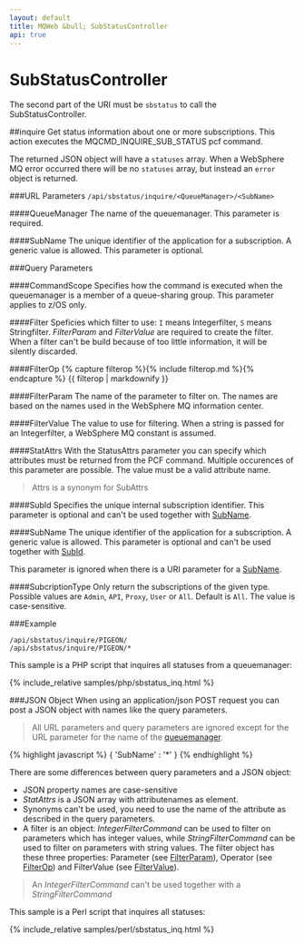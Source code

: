 ```yaml
---
layout: default
title: MQWeb &bull; SubStatusController
api: true
---
```

SubStatusController
===================

The second part of the URI must be `sbstatus` to call the SubStatusController.

##<a name="inquire"></a>inquire
Get status information about one or more subscriptions. This action executes the 
MQCMD_INQUIRE_SUB_STATUS pcf command.

The returned JSON object will have a `statuses` array. When a WebSphere MQ error 
occurred there will be no `statuses` array, but instead an `error` object is 
returned.

###<a name="inquireUrl"></a>URL Parameters
`/api/sbstatus/inquire/<QueueManager>/<SubName>`

####<a name="inquireUrlQueueManager"></a>QueueManager
The name of the queuemanager. This parameter is required.

####<a name="inquireUrlSubName"></a>SubName
The unique identifier of the application for a subscription. A generic 
value is allowed. This parameter is optional.

###<a name="inquireQuery"></a>Query Parameters

####<a name="inquireQueryCommandScope"></a>CommandScope
Specifies how the command is executed when the queuemanager is a member of a 
queue-sharing group. This parameter applies to z/OS only.

####<a name="inquireQueryFilter"></a>Filter
Speficies which filter to use: `I` means Integerfilter, `S` means Stringfilter.
*FilterParam* and *FilterValue* are required to create the filter. When a 
filter can't be build because of too little information, it will be silently 
discarded.

####<a name="inquireQueryFilterOp"></a>FilterOp
{% capture filterop %}{% include filterop.md %}{% endcapture %}
{{ filterop | markdownify }}

####<a name="inquireQueryFilterParam"></a>FilterParam
The name of the parameter to filter on. The names are based on the names used 
in the WebSphere MQ information center.

####<a name="inquireQueryFilterValue"></a>FilterValue
The value to use for filtering. When a string is passed for an Integerfilter, 
a WebSphere MQ constant is assumed.

####<a name="inquireQueryStatusAttrs"></a>StatAttrs
With the StatusAttrs parameter you can specify which attributes must be
returned from the PCF command. Multiple occurences of this parameter
are possible. The value must be a valid attribute name.

> Attrs is a synonym for SubAttrs

####<a name="inquireQuerySubId"></a>SubId
Specifies the unique internal subscription identifier. This parameter is 
optional and can't be used together with [SubName](#inquireQuerySubName).

####<a name="inquireQuerySubName"></a>SubName
The unique identifier of the application for a subscription. A generic 
value is allowed. This parameter is optional and can't be used together with
[SubId](#inquireQuerySubId).

This parameter is ignored when there is a URI parameter for a 
[SubName](#inquireUrlSubName).

####<a name="inquireQuerySubcriptionType"></a>SubcriptionType
Only return the subscriptions of the given type. Possible values are `Admin`,
`API`, `Proxy`, `User` or `All`. Default is `All`. The value is case-sensitive.

###<a name="inquireExample"></a>Example

`/api/sbstatus/inquire/PIGEON/`  
`/api/sbstatus/inquire/PIGEON/*`  

This sample is a PHP script that inquires all statuses from a
 queuemanager:

{% include_relative samples/php/sbstatus_inq.html %}

###<a name="inquireJSON"></a>JSON Object
When using an application/json POST request you can post a JSON object with 
names like the query parameters.

> All URL parameters and query parameters are ignored except for the URL 
> parameter for the name of the [queuemanager](#inquireUrlQueueManager).

{% highlight javascript %}
    {
      'SubName' : '*'
    }
{% endhighlight %}

There are some differences between query parameters and a JSON object:

+ JSON property names are case-sensitive
+ *StatAttrs* is a JSON array with attributenames as element.
+ Synonyms can't be used, you need to use the name of the attribute
  as described in the query parameters.
+ A filter is an object: *IntegerFilterCommand* can be used to filter on parameters which has
  integer values, while *StringFilterCommand* can be used to filter on parameters with string values.
  The filter object has these three properties: Parameter (see [FilterParam](#inquireQueryFilterParam)), 
  Operator (see [FilterOp](#inquireQueryFilterOp)) and FilterValue (see [FilterValue](#inquireQueryFilterValue)).

> An *IntegerFilterCommand* can't be used together with a *StringFilterCommand*

This sample is a Perl script that inquires all statuses:

{% include_relative samples/perl/sbstatus_inq.html %}
